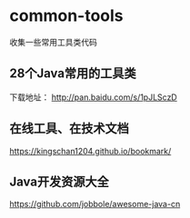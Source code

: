 # common-tools
收集一些常用工具类代码


## 28个Java常用的工具类
下载地址： http://pan.baidu.com/s/1pJLSczD

## 在线工具、在技术文档
https://kingschan1204.github.io/bookmark/

## Java开发资源大全
https://github.com/jobbole/awesome-java-cn
